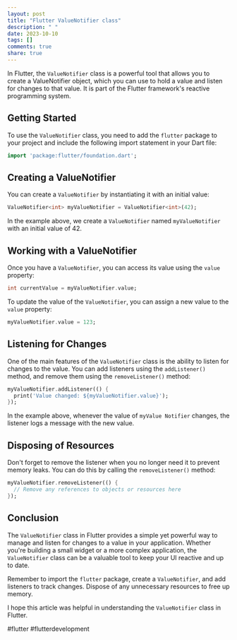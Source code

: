 ```yaml
---
layout: post
title: "Flutter ValueNotifier class"
description: " "
date: 2023-10-10
tags: []
comments: true
share: true
---
```


In Flutter, the `ValueNotifier` class is a powerful tool that allows you to create a ValueNotifier object, which you can use to hold a value and listen for changes to that value. It is part of the Flutter framework's reactive programming system.

## Getting Started
To use the `ValueNotifier` class, you need to add the `flutter` package to your project and include the following import statement in your Dart file:

```dart
import 'package:flutter/foundation.dart';
```

## Creating a ValueNotifier
You can create a `ValueNotifier` by instantiating it with an initial value:

```dart
ValueNotifier<int> myValueNotifier = ValueNotifier<int>(42);
```

In the example above, we create a `ValueNotifier` named `myValueNotifier` with an initial value of 42.

## Working with a ValueNotifier
Once you have a `ValueNotifier`, you can access its value using the `value` property:

```dart
int currentValue = myValueNotifier.value;
```

To update the value of the `ValueNotifier`, you can assign a new value to the `value` property:

```dart
myValueNotifier.value = 123;
```

## Listening for Changes
One of the main features of the `ValueNotifier` class is the ability to listen for changes to the value. You can add listeners using the `addListener()` method, and remove them using the `removeListener()` method:

```dart
myValueNotifier.addListener(() {
  print('Value changed: ${myValueNotifier.value}');
});
```

In the example above, whenever the value of `myValue Notifier` changes, the listener logs a message with the new value.

## Disposing of Resources
Don't forget to remove the listener when you no longer need it to prevent memory leaks. You can do this by calling the `removeListener()` method:

```dart
myValueNotifier.removeListener(() {
  // Remove any references to objects or resources here
});
```

## Conclusion
The `ValueNotifier` class in Flutter provides a simple yet powerful way to manage and listen for changes to a value in your application. Whether you're building a small widget or a more complex application, the `ValueNotifier` class can be a valuable tool to keep your UI reactive and up to date.

Remember to import the `flutter` package, create a `ValueNotifier`, and add listeners to track changes. Dispose of any unnecessary resources to free up memory.

I hope this article was helpful in understanding the `ValueNotifier` class in Flutter.

#flutter #flutterdevelopment